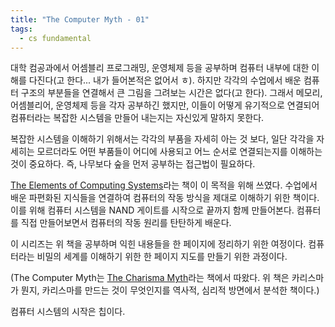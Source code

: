 ```yaml
---
title: "The Computer Myth - 01"
tags:
  - cs fundamental
---
```


대학 컴공과에서 어셈블리 프로그래밍, 운영체제 등을 공부하며 컴퓨터 내부에 대한 이해를 다진다(고 한다... 내가 들어본적은 없어서 ㅎ). 하지만 각각의 수업에서 배운 컴퓨터 구조의 부분들을 연결해서 큰 그림을 그려보는 시간은 없다(고 한다). 그래서 메모리, 어셈블리어, 운영체제 등을 각자 공부하긴 했지만, 이들이 어떻게 유기적으로 연결되어 컴퓨터라는 복잡한 시스템을 만들어 내는지는 자신있게 말하지 못한다.

복잡한 시스템을 이해하기 위해서는 각각의 부품을 자세히 아는 것 보다, 일단 각각을 자세히는 모르더라도 어떤 부품들이 어디에 사용되고 어느 순서로 연결되는지를 이해하는 것이 중요하다. 즉, 나무보다 숲을 먼저 공부하는 접근법이 필요하다.

[The Elements of Computing Systems](https://mitpress.mit.edu/books/elements-computing-systems)라는 책이 이 목적을 위해 쓰였다. 수업에서 배운 파편화된 지식들을 연결하여 컴퓨터의 작동 방식을 제대로 이해하기 위한 책이다. 이를 위해 컴퓨터 시스템을 NAND 게이트를 시작으로 끝까지 함께 만들어본다. 컴퓨터를 직접 만들어보면서 컴퓨터의 작동 원리를 탄탄하게 배운다.

이 시리즈는 위 책을 공부하며 익힌 내용들을 한 페이지에 정리하기 위한 여정이다. 컴퓨터라는 비밀의 세계를 이해하기 위한 한 페이지 지도를 만들기 위한 과정이다. 

(The Computer Myth는 [The Charisma Myth](https://www.amazon.com/Charisma-Myth-Science-Personal-Magnetism/dp/1591845947/ref=sr_1_1?s=books&ie=UTF8&qid=1545785581&sr=1-1&keywords=the+charisma+myth)라는 책에서 따왔다. 위 책은 카리스마가 뭔지, 카리스마를 만드는 것이 무엇인지를 역사적, 심리적 방면에서 분석한 책이다.) 

컴퓨터 시스템의 시작은 칩이다.
